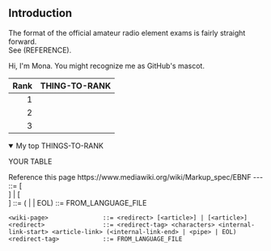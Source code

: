 
## Introduction

The format of the official amateur radio element exams is fairly straight forward.  
See (REFERENCE).

Hi, I'm Mona. You might recognize me as GitHub's mascot.

| Rank | THING-TO-RANK |
|-----:|---------------|
|     1|               |
|     2|               |
|     3|               |

<details open>
<summary>My top THINGS-TO-RANK</summary>

YOUR TABLE

</details>
Reference this page https://www.mediawiki.org/wiki/Markup_spec/EBNF
---
<wiki-page>               ::= <redirect> [<article>] | [<article>]
<redirect>                ::= <redirect-tag> <characters> <internal-link-start> <article-link> (<internal-link-end> | <pipe> | EOL)
<redirect-tag>            ::= FROM_LANGUAGE_FILE

```
<wiki-page>               ::= <redirect> [<article>] | [<article>]
<redirect>                ::= <redirect-tag> <characters> <internal-link-start> <article-link> (<internal-link-end> | <pipe> | EOL)
<redirect-tag>            ::= FROM_LANGUAGE_FILE
```
